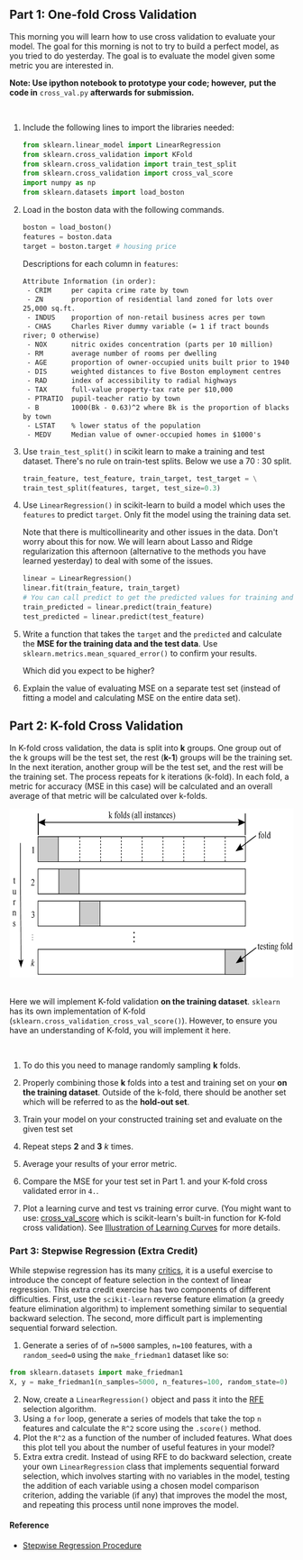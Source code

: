 ## Part 1: One-fold Cross Validation

This morning you will learn how to use cross validation to evaluate your model.
The goal for this morning is not to try to build a perfect model, as you
tried to do yesterday. The goal is to evaluate the model given some metric you are
interested in.

**Note: Use ipython notebook to prototype your code; however,**
        **put the code in** `cross_val.py` **afterwards for submission.**

<br>

1. Include the following lines to import the libraries needed:

   ```python
   from sklearn.linear_model import LinearRegression
   from sklearn.cross_validation import KFold
   from sklearn.cross_validation import train_test_split
   from sklearn.cross_validation import cross_val_score
   import numpy as np
   from sklearn.datasets import load_boston
   ```

2. Load in the boston data with the following commands.

   ```python
   boston = load_boston()
   features = boston.data
   target = boston.target # housing price
   ```

   Descriptions for each column in `features`:

   ```
   Attribute Information (in order):
    - CRIM     per capita crime rate by town
    - ZN       proportion of residential land zoned for lots over 25,000 sq.ft.
    - INDUS    proportion of non-retail business acres per town
    - CHAS     Charles River dummy variable (= 1 if tract bounds river; 0 otherwise)
    - NOX      nitric oxides concentration (parts per 10 million)
    - RM       average number of rooms per dwelling
    - AGE      proportion of owner-occupied units built prior to 1940
    - DIS      weighted distances to five Boston employment centres
    - RAD      index of accessibility to radial highways
    - TAX      full-value property-tax rate per $10,000
    - PTRATIO  pupil-teacher ratio by town
    - B        1000(Bk - 0.63)^2 where Bk is the proportion of blacks by town
    - LSTAT    % lower status of the population
    - MEDV     Median value of owner-occupied homes in $1000's
   ```

3. Use `train_test_split()` in scikit learn to make a training and test dataset.
   There's no rule on train-test splits.  Below we use a 70 : 30 split.

   ```python
   train_feature, test_feature, train_target, test_target = \
   train_test_split(features, target, test_size=0.3)
   ```

3. Use `LinearRegression()` in scikit-learn to build a model which uses the
   `features` to predict `target`. Only fit the model using the training data set.

   Note that there is multicollinearity and other issues in the data.  Don't worry
   about this for now. We will learn about Lasso and Ridge regularization this
   afternoon (alternative to the methods you have learned yesterday) to
   deal with some of the issues.

   ```python
   linear = LinearRegression()
   linear.fit(train_feature, train_target)
   # You can call predict to get the predicted values for training and test
   train_predicted = linear.predict(train_feature)
   test_predicted = linear.predict(test_feature)
   ```

4. Write a function that takes the `target` and the `predicted` and calculate
   the **MSE for the training data and the test data**. Use
   `sklearn.metrics.mean_squared_error()` to confirm your results.

   Which did you expect to be higher?

5. Explain the value of evaluating MSE on a separate test set (instead of fitting a
   model and calculating MSE on the entire data set).

## Part 2: K-fold Cross Validation

In K-fold cross validation, the data is split into **k** groups. One group
out of the k groups will be the test set, the rest (**k-1**) groups will
be the training set. In the next iteration, another group will be the test set,
and the rest will be the training set. The process repeats for k iterations (k-fold).
In each fold, a metric for accuracy (MSE in this case) will be calculated and
an overall average of that metric will be calculated over k-folds.

<div align="center">
    <img height="300" src="images/kfold.png">
</div>

<br>

Here we will implement K-fold validation **on the training dataset**.
`sklearn` has its own implementation of K-fold
(`sklearn.cross_validation_cross_val_score()`).
However, to ensure you have an understanding of K-fold, you will implement it
here.

<br>

1. To do this you need to manage randomly sampling **k** folds.

2. Properly combining those **k** folds into a test and training set on
   your **on the training dataset**. Outside of the k-fold, there should be
   another set which will be referred to as the **hold-out set**.

3. Train your model on your constructed training set and evaluate on the given test set

3. Repeat steps __2__ and __3__ _k_ times.

4. Average your results of your error metric.

5. Compare the MSE for your test set in Part 1. and your K-fold cross validated error in `4.`.

6. Plot a learning curve and test vs training error curve.
   (You might want to use: [cross_val_score](http://scikit-learn.org/stable/modules/generated/sklearn.cross_validation.cross_val_score.html) which is scikit-learn's built-in
   function for K-fold cross validation).  See [Illustration of Learning Curves](http://www.astro.washington.edu/users/vanderplas/Astr599/notebooks/18_IntermediateSklearn) for more details.  


### Part 3: Stepwise Regression (Extra Credit)

While stepwise regression has its many [critics](http://andrewgelman.com/2014/06/02/hate-stepwise-regression/), it is a useful exercise to introduce the concept of feature selection in the context of linear regression. This extra credit exercise has two components of different difficulties. First, use the `scikit-learn` reverse feature elimation (a greedy feature elimination algorithm) to implement something similar to sequential backward selection. The second, more difficult part is implementing sequential forward selection.

1. Generate a series of of `n=5000` samples, `n=100` features, with a `random_seed=0` using the `make_friedman1` dataset like so:

```python
from sklearn.datasets import make_friedman1
X, y = make_friedman1(n_samples=5000, n_features=100, random_state=0)
```

2. Now, create a `LinearRegression()` object and pass it into the [RFE](http://scikit-learn.org/stable/modules/generated/sklearn.feature_selection.RFE.html) selection algorithm.
3. Using a `for` loop, generate a series of models that take the top `n` features and calculate the `R^2` score using the `.score()` method.
4. Plot the `R^2` as a function of the number of included features. What does this plot tell you about the number of useful features in your model?
5. Extra extra credit. Instead of using RFE to do backward selection, create your own `LinearRegression` class that implements sequential forward selection, which involves starting with no variables in the model, testing the addition of each variable using a chosen model comparison criterion, adding the variable (if any) that improves the model the most, and repeating this process until none improves the model.

#### Reference

* [Stepwise Regression Procedure](https://onlinecourses.science.psu.edu/stat501/node/88)
